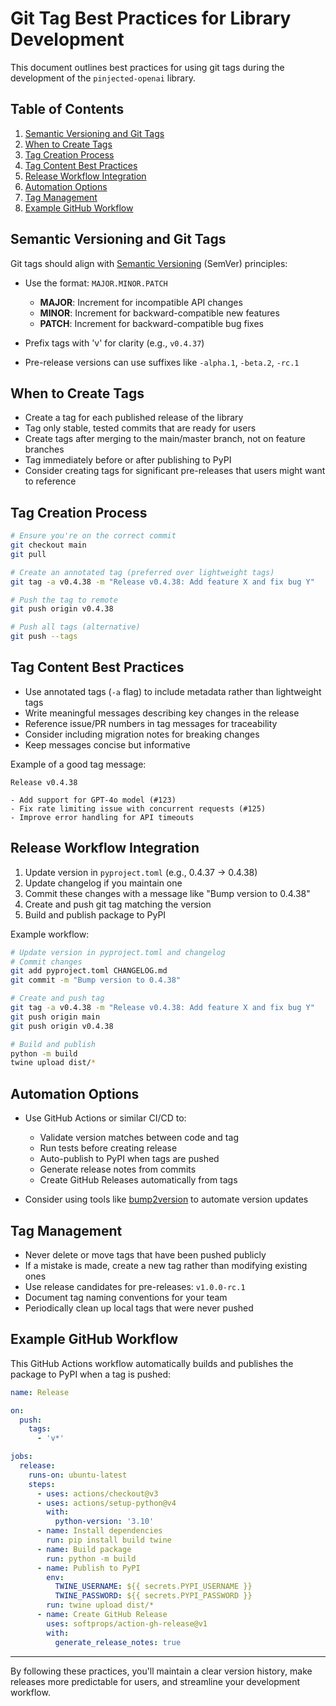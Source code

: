 # Git Tag Best Practices for Library Development

This document outlines best practices for using git tags during the development of the `pinjected-openai` library.

## Table of Contents

1. [Semantic Versioning and Git Tags](#semantic-versioning-and-git-tags)
2. [When to Create Tags](#when-to-create-tags)
3. [Tag Creation Process](#tag-creation-process)
4. [Tag Content Best Practices](#tag-content-best-practices)
5. [Release Workflow Integration](#release-workflow-integration)
6. [Automation Options](#automation-options)
7. [Tag Management](#tag-management)
8. [Example GitHub Workflow](#example-github-workflow)

## Semantic Versioning and Git Tags

Git tags should align with [Semantic Versioning](https://semver.org/) (SemVer) principles:

- Use the format: `MAJOR.MINOR.PATCH`
  - **MAJOR**: Increment for incompatible API changes
  - **MINOR**: Increment for backward-compatible new features
  - **PATCH**: Increment for backward-compatible bug fixes

- Prefix tags with 'v' for clarity (e.g., `v0.4.37`)
- Pre-release versions can use suffixes like `-alpha.1`, `-beta.2`, `-rc.1`

## When to Create Tags

- Create a tag for each published release of the library
- Tag only stable, tested commits that are ready for users
- Create tags after merging to the main/master branch, not on feature branches
- Tag immediately before or after publishing to PyPI
- Consider creating tags for significant pre-releases that users might want to reference

## Tag Creation Process

```bash
# Ensure you're on the correct commit
git checkout main
git pull

# Create an annotated tag (preferred over lightweight tags)
git tag -a v0.4.38 -m "Release v0.4.38: Add feature X and fix bug Y"

# Push the tag to remote
git push origin v0.4.38

# Push all tags (alternative)
git push --tags
```

## Tag Content Best Practices

- Use annotated tags (`-a` flag) to include metadata rather than lightweight tags
- Write meaningful messages describing key changes in the release
- Reference issue/PR numbers in tag messages for traceability
- Consider including migration notes for breaking changes
- Keep messages concise but informative

Example of a good tag message:
```
Release v0.4.38

- Add support for GPT-4o model (#123)
- Fix rate limiting issue with concurrent requests (#125)
- Improve error handling for API timeouts
```

## Release Workflow Integration

1. Update version in `pyproject.toml` (e.g., 0.4.37 → 0.4.38)
2. Update changelog if you maintain one
3. Commit these changes with a message like "Bump version to 0.4.38"
4. Create and push git tag matching the version
5. Build and publish package to PyPI

Example workflow:
```bash
# Update version in pyproject.toml and changelog
# Commit changes
git add pyproject.toml CHANGELOG.md
git commit -m "Bump version to 0.4.38"

# Create and push tag
git tag -a v0.4.38 -m "Release v0.4.38: Add feature X and fix bug Y"
git push origin main
git push origin v0.4.38

# Build and publish
python -m build
twine upload dist/*
```

## Automation Options

- Use GitHub Actions or similar CI/CD to:
  - Validate version matches between code and tag
  - Run tests before creating release
  - Auto-publish to PyPI when tags are pushed
  - Generate release notes from commits
  - Create GitHub Releases automatically from tags

- Consider using tools like [bump2version](https://github.com/c4urself/bump2version) to automate version updates

## Tag Management

- Never delete or move tags that have been pushed publicly
- If a mistake is made, create a new tag rather than modifying existing ones
- Use release candidates for pre-releases: `v1.0.0-rc.1`
- Document tag naming conventions for your team
- Periodically clean up local tags that were never pushed

## Example GitHub Workflow

This GitHub Actions workflow automatically builds and publishes the package to PyPI when a tag is pushed:

```yaml
name: Release

on:
  push:
    tags:
      - 'v*'

jobs:
  release:
    runs-on: ubuntu-latest
    steps:
      - uses: actions/checkout@v3
      - uses: actions/setup-python@v4
        with:
          python-version: '3.10'
      - name: Install dependencies
        run: pip install build twine
      - name: Build package
        run: python -m build
      - name: Publish to PyPI
        env:
          TWINE_USERNAME: ${{ secrets.PYPI_USERNAME }}
          TWINE_PASSWORD: ${{ secrets.PYPI_PASSWORD }}
        run: twine upload dist/*
      - name: Create GitHub Release
        uses: softprops/action-gh-release@v1
        with:
          generate_release_notes: true
```

---

By following these practices, you'll maintain a clear version history, make releases more predictable for users, and streamline your development workflow.